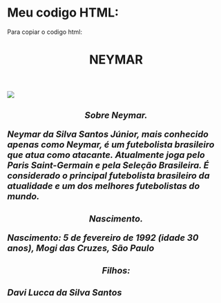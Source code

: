 # Meu codigo HTML:

Para copiar o codigo html:

<!DOCTYPE html>
<html lang="pt-br">
<head>
  <meta charset="UTF-8">
  <title>NEYMAR</title>
  <link rel="stylesheet" href="style.css"

</head>

  <body>
    <header>
        <h1 class="titulo-principal">NEYMAR</h1>
    </header>
    <div class="principal">
<img id= banner src="C:\Users\All\Pictures\neymar-comemora-gol-marcado-pela-selecao-brasileira-contra-a-tunisia-1664308063053_v2_450x600.jpg">

<h2 style="text-align: center; font-size: 20px"><em><strong>Sobre Neymar.</h2>

  <p style="font-size: 20px"> Neymar da Silva Santos Júnior, mais conhecido apenas como Neymar, é um futebolista brasileiro que atua como atacante. Atualmente joga pelo Paris Saint-Germain e pela Seleção Brasileira. É considerado o principal futebolista brasileiro da atualidade e um dos melhores futebolistas do mundo. </p>

  <h3 style="text-align: center; font-size: 20px">Nascimento.</h3>

  <p style="font-size: 20px">Nascimento: 5 de fevereiro de 1992 (idade 30 anos), Mogi das Cruzes, São Paulo</p>

  <h4 style="text-align: center; font-size: 20px">Filhos:</h4>

  <p style="font-size: 20px">Davi Lucca da Silva Santos</p>
